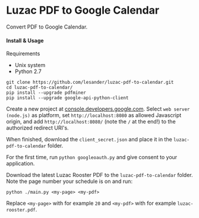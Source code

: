 # Luzac PDF to Google Calendar
Convert PDF to Google Calendar.


#### Install & Usage

Requirements
- Unix system
- Python 2.7

```
git clone https://github.com/lesander/luzac-pdf-to-calendar.git
cd luzac-pdf-to-calendar/
pip install --upgrade pdfminer
pip install --upgrade google-api-python-client
```

Create a new project at [console.developers.google.com](https://console.developers.google.com).
Select `web server (node.js)` as platform, set `http://localhost:8080` as allowed Javascript origin,
and add `http://localhost:8080/` (note the `/` at the end!) to the authorized redirect URI's.

When finished, download the `client_secret.json` and place it in the `luzac-pdf-to-calendar` folder.

For the first time, run `python googleoauth.py` and give consent to your application.

Download the latest Luzac Rooster PDF to the `luzac-pdf-to-calendar` folder.
Note the page number your schedule is on and run:
```
python ./main.py <my-page> <my-pdf>
```
Replace `<my-page>` with for example `20` and `<my-pdf>` with for example `luzac-rooster.pdf`.
